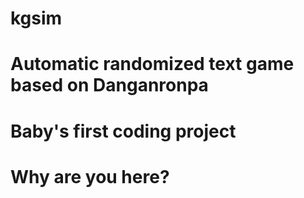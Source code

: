 # kgsim

# Automatic randomized text game based on Danganronpa
# Baby's first coding project
# Why are you here?
